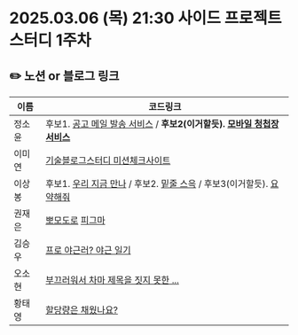 # 2025.03.06 (목) 21:30 사이드 프로젝트 스터디 1주차

## ✏️ 노션 or 블로그 링크

| 이름   | 코드링크                                                                                                                                                                                                                                           |
| ------ | -------------------------------------------------------------------------------------------------------------------------------------------------------------------------------------------------------------------------------------------------- |
| 정소윤 | 후보1. [공고 메일 발송 서비스](https://seemly-hill-468.notion.site/1ad378a8636080649504fa8f550bcfe7?pvs=4) / **후보2(이거할듯). [모바일 청첩장 서비스](https://seemly-hill-468.notion.site/1ad378a86360800f9df6f94f688eab89?pvs=4)**               |
| 이미연 | [기술블로그스터디 미션체크사이트](https://miori-space.notion.site/1ae5d43d43d88033ae99e445af17c1f0?pvs=73)                                                                                                                                         |
| 이상봉 | 후보1. [우리 지금 만나](https://www.notion.so/1aef5e18d035804eb6cbddf2a46b3c7c) / 후보2. [밑줄 스윽](https://www.notion.so/1aef5e18d035809aa588cb95304ff5ad) / 후보3(이거할듯). [요약해줘](https://www.notion.so/1aef5e18d035809fa2c7e48ee9477e77) |
| 권재은 | [뽀모도로](https://octagonal-cartoon-4dc.notion.site/1-16-17abee6652f780da8404ccc9eee2aa42?pvs=4) [피그마](https://www.figma.com/design/e5m4nkKKpAg6JYpbGrF058/%EB%BD%80%EB%AA%A8%EB%8F%84%EB%A1%9C?node-id=0-1&p=f&t=O5fjeQWyGnTeryBL-0)          |
| 김승우 | [프로 야근러? 야근 일기](https://devseungwoo.notion.site/1aebb18aff4580df8ae1e5c090a3c0ce?pvs=4)                                                                                                                                                   |
| 오소현 | [부끄러워서 차마 제목을 짓지 못한 ...](https://osohyun.notion.site/1aee1a3a120480e9a641c89a006c4673?pvs=73)                                                                                                                                        |
| 황태영 | <a href="https://juicy-limit-a46.notion.site/1ae5cf004c00800a8473e7a2ba5d0c72?pvs=73" target="_blank">할당량은 채웠나요?</a>                                                                                                                       |
